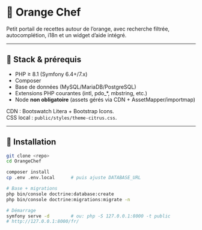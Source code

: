 # 🍊 Orange Chef

Petit portail de recettes autour de l’orange, avec recherche filtrée, autocomplétion, i18n et un widget d’aide intégré.

---

## 🚀 Stack & prérequis

- PHP ≥ 8.1 (Symfony 6.4+/7.x)
- Composer
- Base de données (MySQL/MariaDB/PostgreSQL)
- Extensions PHP courantes (intl, pdo_*, mbstring, etc.)
- Node **non obligatoire** (assets gérés via CDN + AssetMapper/importmap)

CDN : Bootswatch Litera + Bootstrap Icons.  
CSS local : `public/styles/theme-citrus.css`.

---

## 🧩 Installation

```bash
git clone <repo>
cd OrangeChef

composer install
cp .env .env.local      # puis ajuste DATABASE_URL

# Base + migrations
php bin/console doctrine:database:create
php bin/console doctrine:migrations:migrate -n

# Démarrage
symfony serve -d        # ou: php -S 127.0.0.1:8000 -t public
# http://127.0.0.1:8000/fr/
